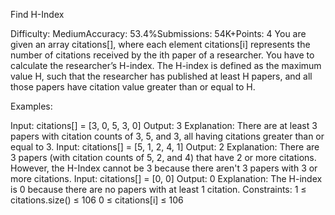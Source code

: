 Find H-Index

Difficulty: MediumAccuracy: 53.4%Submissions: 54K+Points: 4
You are given an array citations[], where each element citations[i] represents the number of citations received by the ith paper of a researcher. You have to calculate the researcher’s H-index.
The H-index is defined as the maximum value H, such that the researcher has published at least H papers, and all those papers have citation value greater than or equal to H.

Examples:

Input: citations[] = [3, 0, 5, 3, 0]
Output: 3
Explanation: There are at least 3 papers with citation counts of 3, 5, and 3, all having citations greater than or equal to 3.
Input: citations[] = [5, 1, 2, 4, 1]
Output: 2
Explanation: There are 3 papers (with citation counts of 5, 2, and 4) that have 2 or more citations. However, the H-Index cannot be 3 because there aren't 3 papers with 3 or more citations.
Input: citations[] = [0, 0]
Output: 0
Explanation: The H-index is 0 because there are no papers with at least 1 citation.
Constraints:
1 ≤ citations.size() ≤ 106
0 ≤ citations[i] ≤ 106

